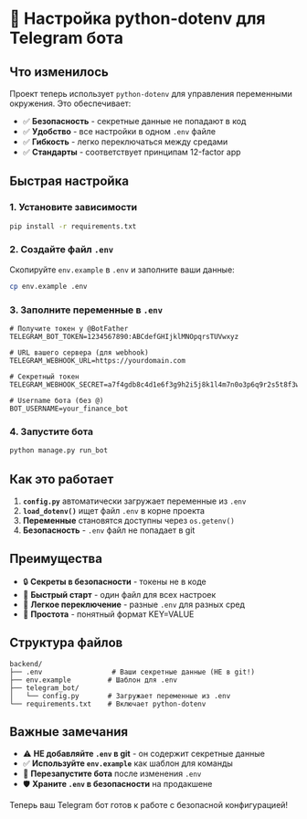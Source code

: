 # 🔧 Настройка python-dotenv для Telegram бота

## Что изменилось

Проект теперь использует `python-dotenv` для управления переменными окружения. Это обеспечивает:

- ✅ **Безопасность** - секретные данные не попадают в код
- ✅ **Удобство** - все настройки в одном `.env` файле  
- ✅ **Гибкость** - легко переключаться между средами
- ✅ **Стандарты** - соответствует принципам 12-factor app

## Быстрая настройка

### 1. Установите зависимости
```bash
pip install -r requirements.txt
```

### 2. Создайте файл `.env`
Скопируйте `env.example` в `.env` и заполните ваши данные:

```bash
cp env.example .env
```

### 3. Заполните переменные в `.env`
```env
# Получите токен у @BotFather
TELEGRAM_BOT_TOKEN=1234567890:ABCdefGHIjklMNOpqrsTUVwxyz

# URL вашего сервера (для webhook)
TELEGRAM_WEBHOOK_URL=https://yourdomain.com

# Секретный токен
TELEGRAM_WEBHOOK_SECRET=a7f4gdb8c4d1e6f3g9h2i5j8k1l4m7n0o3p6q9r2s5t8f3w4w7x0y3z6

# Username бота (без @)
BOT_USERNAME=your_finance_bot
```

### 4. Запустите бота
```bash
python manage.py run_bot
```

## Как это работает

1. **`config.py`** автоматически загружает переменные из `.env`
2. **`load_dotenv()`** ищет файл `.env` в корне проекта
3. **Переменные** становятся доступны через `os.getenv()`
4. **Безопасность** - `.env` файл не попадает в git

## Преимущества

- 🔒 **Секреты в безопасности** - токены не в коде
- 🚀 **Быстрый старт** - один файл для всех настроек
- 🔄 **Легкое переключение** - разные `.env` для разных сред
- 📝 **Простота** - понятный формат KEY=VALUE

## Структура файлов

```
backend/
├── .env                 # Ваши секретные данные (НЕ в git!)
├── env.example         # Шаблон для .env
├── telegram_bot/
│   └── config.py       # Загружает переменные из .env
└── requirements.txt    # Включает python-dotenv
```

## Важные замечания

- ⚠️ **НЕ добавляйте `.env` в git** - он содержит секретные данные
- ✅ **Используйте `env.example`** как шаблон для команды
- 🔄 **Перезапустите бота** после изменения `.env`
- 🛡️ **Храните `.env` в безопасности** на продакшене

Теперь ваш Telegram бот готов к работе с безопасной конфигурацией!
